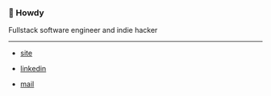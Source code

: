 ### 👋 Howdy

Fullstack software engineer and indie hacker

---

- [site](https://unvain.cc)

- [linkedin](https://www.linkedin.com/in/imrvelj/)

- [mail](mailto:ivan@unvain.cc)
